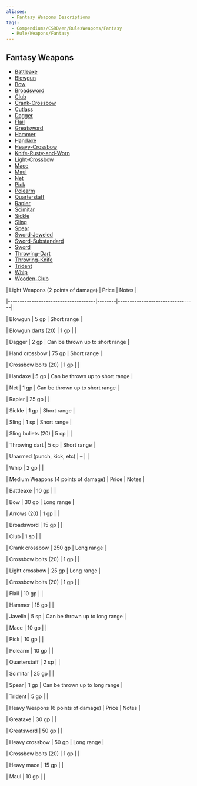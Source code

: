 ```yaml
---
aliases:
  - Fantasy Weapons Descriptions
tags:
  - Compendiums/CSRD/en/RulesWeapons/Fantasy
  - Rule/Weapons/Fantasy
---
```

  
## Fantasy Weapons  
  
- [Battleaxe](Battleaxe.md)  
- [Blowgun](Blowgun.md)  
- [Bow](Bow.md)  
- [Broadsword](Broadsword.md)  
- [Club](Club.md)  
- [Crank-Crossbow](Crank-Crossbow.md)  
- [Cutlass](Cutlass.md)  
- [Dagger](Dagger.md)  
- [Flail](Flail.md)  
- [Greatsword](Greatsword.md)  
- [Hammer](Hammer.md)  
- [Handaxe](Handaxe.md)  
- [Heavy-Crossbow](Heavy-Crossbow.md)  
- [Knife-Rusty-and-Worn](Knife-Rusty-and-Worn.md)  
- [Light-Crossbow](Light-Crossbow.md)  
- [Mace](Mace.md)  
- [Maul](Maul.md)  
- [Net](Net.md)  
- [Pick](Pick.md)  
- [Polearm](Polearm.md)  
- [Quarterstaff](Quarterstaff.md)  
- [Rapier](Rapier.md)  
- [Scimitar](Scimitar.md)  
- [Sickle](Sickle.md)  
- [Sling](Sling.md)  
- [Spear](Spear.md)  
- [Sword-Jeweled](Sword-Jeweled.md)  
- [Sword-Substandard](Sword-Substandard.md)  
- [Sword](Sword.md)  
- [Throwing-Dart](Throwing-Dart.md)  
- [Throwing-Knife](Throwing-Knife.md)  
- [Trident](Trident.md)  
- [Whip](Whip.md)  
- [Wooden-Club](Wooden-Club.md)  
  
  
  
| Light Weapons (2 points of damage)  | Price  | Notes                           |  
|-------------------------------------|--------|---------------------------------|  
| Blowgun                             | 5 gp   | Short range                     |  
| Blowgun darts (20)                  | 1 gp   |                                 |  
| Dagger                              | 2 gp   | Can be thrown up to short range |  
| Hand crossbow                       | 75 gp  | Short range                     |  
| Crossbow bolts (20)                 | 1 gp   |                                 |  
| Handaxe                             | 5 gp   | Can be thrown up to short range |  
| Net                                 | 1 gp   | Can be thrown up to short range |  
| Rapier                              | 25 gp  |                                 |  
| Sickle                              | 1 gp   | Short range                     |  
| Sling                               | 1 sp   | Short range                     |  
| Sling bullets (20)                  | 5 cp   |                                 |  
| Throwing dart                       | 5 cp   | Short range                     |  
| Unarmed (punch, kick, etc)          | –      |                                 |  
| Whip                                | 2 gp   |                                 |  
| Medium Weapons (4 points of damage) | Price  | Notes                           |  
| Battleaxe                           | 10 gp  |                                 |  
| Bow                                 | 30 gp  | Long range                      |  
| Arrows (20)                         | 1 gp   |                                 |  
| Broadsword                          | 15 gp  |                                 |  
| Club                                | 1 sp   |                                 |  
| Crank crossbow                      | 250 gp | Long range                      |  
| Crossbow bolts (20)                 | 1 gp   |                                 |  
| Light crossbow                      | 25 gp  | Long range                      |  
| Crossbow bolts (20)                 | 1 gp   |                                 |  
| Flail                               | 10 gp  |                                 |  
| Hammer                              | 15 gp  |                                 |  
| Javelin                             | 5 sp   | Can be thrown up to long range  |  
| Mace                                | 10 gp  |                                 |  
| Pick                                | 10 gp  |                                 |  
| Polearm                             | 10 gp  |                                 |  
| Quarterstaff                        | 2 sp   |                                 |  
| Scimitar                            | 25 gp  |                                 |  
| Spear                               | 1 gp   | Can be thrown up to long range  |  
| Trident                             | 5 gp   |                                 |  
| Heavy Weapons (6 points of damage)  | Price  | Notes                           |  
| Greataxe                            | 30 gp  |                                 |  
| Greatsword                          | 50 gp  |                                 |  
| Heavy crossbow                      | 50 gp  | Long range                      |  
| Crossbow bolts (20)                 | 1 gp   |                                 |  
| Heavy mace                          | 15 gp  |                                 |  
| Maul                                | 10 gp  |                                 |  
